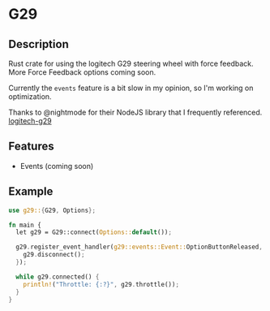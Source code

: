 # G29

## Description

Rust crate for using the logitech G29 steering wheel with force feedback.
More Force Feedback options coming soon.

Currently the `events` feature is a bit slow in my opinion, so I'm working on optimization.

Thanks to @nightmode for their NodeJS library that I frequently referenced. [logitech-g29](https://github.com/nightmode/logitech-g29)

## Features

- Events (coming soon)

## Example

```rust
use g29::{G29, Options};

fn main {
  let g29 = G29::connect(Options::default());

  g29.register_event_handler(g29::events::Event::OptionButtonReleased, |g29| {
    g29.disconnect();
  });

  while g29.connected() {
    println!("Throttle: {:?}", g29.throttle());
  }
}
```
